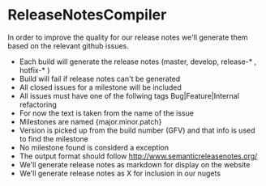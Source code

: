 ReleaseNotesCompiler
====================

In order to improve the quality for our release notes we'll generate them based on the relevant github issues.

* Each build will generate the release notes (master, develop, release-* , hotfix-* )
* Build will fail if release notes can't be generated
* All closed issues for a milestone will be included
* All issues must have one of the follwing tags Bug|Feature|Internal refactoring
* For now the text is taken from the name of the issue
* Milestones are named {major.minor.patch}
* Version is picked up from the build number (GFV) and that info is used to find the milestone
* No milestone found is considerd a exception
* The output format should follow http://www.semanticreleasenotes.org/
* We'll generate release notes as markdown for display on the website
* We'll generate release notes as X for inclusion in our nugets


